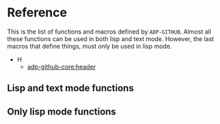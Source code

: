 <a id="header-adp-github-reference"></a>
# Reference

This is the list of functions and macros defined by ``` ADP-GITHUB ```\. Almost all these functions can be used in both lisp and text mode\. However\, the last macros that define things\, must only be used in lisp mode\.

* H
  * [adp\-github\-core\:header](/docs/scribble/reference.md#function-adp-github-core-header)


<a id="header-adp-github-headertag757"></a>
## Lisp and text mode functions

<a id="header-adp-github-headertag770"></a>
## Only lisp mode functions

